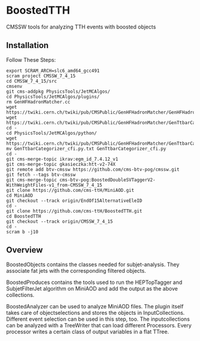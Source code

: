 BoostedTTH
=======

CMSSW tools for analyzing TTH events with boosted objects

## Installation
Follow These Steps:

    export SCRAM_ARCH=slc6_amd64_gcc491
    scram project CMSSW_7_4_15
    cd CMSSW_7_4_15/src
    cmsenv   
    git cms-addpkg PhysicsTools/JetMCAlgos/
    cd PhysicsTools/JetMCAlgos/plugins/
    rm GenHFHadronMatcher.cc
    wget https://twiki.cern.ch/twiki/pub/CMSPublic/GenHFHadronMatcher/GenHFHadronMatcher.cc
    wget https://twiki.cern.ch/twiki/pub/CMSPublic/GenHFHadronMatcher/GenTtbarCategorizer.cc
    cd -
    cd PhysicsTools/JetMCAlgos/python/
    wget https://twiki.cern.ch/twiki/pub/CMSPublic/GenHFHadronMatcher/GenTtbarCategorizer_cfi.py.txt
    mv GenTtbarCategorizer_cfi.py.txt GenTtbarCategorizer_cfi.py
    cd -
    git cms-merge-topic ikrav:egm_id_7.4.12_v1
    git cms-merge-topic gkasieczka:htt-v2-74X
    git remote add btv-cmssw https://github.com/cms-btv-pog/cmssw.git
    git fetch --tags btv-cmssw
    git cms-merge-topic cms-btv-pog:BoostedDoubleSVTaggerV2-WithWeightFiles-v1_from-CMSSW_7_4_15
    git clone https://github.com/cms-ttH/MiniAOD.git
    cd MiniAOD
    git checkout --track origin/EndOf15AlternativeEleID
    cd -
    git clone https://github.com/cms-ttH/BoostedTTH.git
    cd BoostedTTH
    git checkout --track origin/CMSSW_7_4_15
    cd -
    scram b -j10 
    
## Overview
BoostedObjects contains the classes needed for subjet-analysis. They associate fat jets with the corresponding filtered objects.

BoostedProduces contains the tools used to run the HEPTopTagger and SubjetFilterJet algorithm on MiniAOD and add the output as the above collections.

BoostedAnalyzer can be used to analyze MiniAOD files. The plugin itself takes care of objectselections and stores the objects in InputCollections. Different event selection can be used in this step, too. The inputcollections can be analyzed with a TreeWriter that can load different Processors. Every processor writes a certain class of output variables in a flat TTree.
